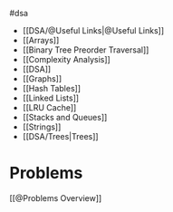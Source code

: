 #dsa

- [[DSA/@Useful Links|@Useful Links]]
- [[Arrays]]
- [[Binary Tree Preorder Traversal]]
- [[Complexity Analysis]]
- [[DSA]]
- [[Graphs]]
- [[Hash Tables]]
- [[Linked Lists]]
- [[LRU Cache]]
- [[Stacks and Queues]]
- [[Strings]]
- [[DSA/Trees|Trees]]

# Problems

[[@Problems Overview]]